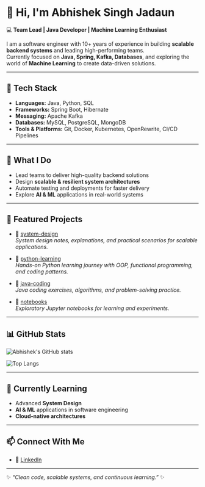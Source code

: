 # 👋 Hi, I'm Abhishek Singh Jadaun  

💻 **Team Lead | Java Developer | Machine Learning Enthusiast**  

I am a software engineer with 10+ years of experience in building **scalable backend systems** and leading high-performing teams.  
Currently focused on **Java, Spring, Kafka, Databases**, and exploring the world of **Machine Learning** to create data-driven solutions.  

---

## 🔧 Tech Stack  
- **Languages:** Java, Python, SQL  
- **Frameworks:** Spring Boot, Hibernate  
- **Messaging:** Apache Kafka  
- **Databases:** MySQL, PostgreSQL, MongoDB  
- **Tools & Platforms:** Git, Docker, Kubernetes, OpenRewrite, CI/CD Pipelines  

---

## 🚀 What I Do  
- Lead teams to deliver high-quality backend solutions  
- Design **scalable & resilient system architectures**  
- Automate testing and deployments for faster delivery  
- Explore **AI & ML** applications in real-world systems  

---

## 🚀 Featured Projects  

- 📌 [system-design](https://github.com/abhishek-singh-jadaun/system-design)  
  *System design notes, explanations, and practical scenarios for scalable applications.*  

- 📌 [python-learning](https://github.com/abhishek-singh-jadaun/python-learning)  
  *Hands-on Python learning journey with OOP, functional programming, and coding patterns.*  

- 📌 [java-coding](https://github.com/abhishek-singh-jadaun/java-coding)  
  *Java coding exercises, algorithms, and problem-solving practice.*  

- 📌 [notebooks](https://github.com/abhishek-singh-jadaun/notebooks)  
  *Exploratory Jupyter notebooks for learning and experiments.*  

---

## 📊 GitHub Stats  
![Abhishek's GitHub stats](https://github-readme-stats.vercel.app/api?username=abhishek-singh-jadaun&show_icons=true&theme=tokyonight)  

![Top Langs](https://github-readme-stats.vercel.app/api/top-langs/?username=abhishek-singh-jadaun&layout=compact&theme=tokyonight)  

---

## 🌱 Currently Learning  
- Advanced **System Design**  
- **AI & ML** applications in software engineering  
- **Cloud-native architectures**  

---

## 📫 Connect With Me  
- 💼 [LinkedIn](https://www.linkedin.com/in/abhisheksinghjadaun/)  

---
✨ _“Clean code, scalable systems, and continuous learning.”_ ✨
